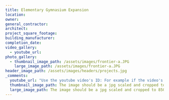 ```yaml
---
title: Elementary Gymnasium Expansion
location:
owner:
general_contractor:
architect:
project_square_footage:
building_manufacturer:
completion_date:
video_gallery:
  - youtube_url:
photo_gallery:
  - thumbnail_image_path: /assets/images/frontier-a.JPG
    large_image_path: /assets/images/frontier-a.JPG
header_image_path: /assets/images/headers/projects.jpg
_comments:
  youtube_url: "Use the youtube video's ID: For example if the video's URL is https://www.youtube.com/watch?v=p1H0gAVpsD4 the ID is 'p1H0gAVpsD4'."
  thumbnail_image_path: The image should be a jpg scaled and cropped to 320px wide by 230px tall.
  large_image_path: The image should be a jpg scaled and cropped to 850px wide by 600px tall.
---
```



